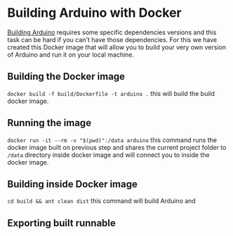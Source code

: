 # Building Arduino with Docker

[Building Arduino](https://github.com/arduino/Arduino/wiki/Building-Arduino) requires some specific dependencies versions and this task can be hard if you can't have those dependencies. For this we have created this Docker image that will allow you to build your very own version of Arduino and run it on your local machine.

## Building the Docker image

`docker build -f build/Dockerfile -t arduino .` this will build the build docker image.

## Running the image

`docker run -it --rm -v "$(pwd)":/data arduino` this command runs the docker image built on previous step and shares the current project folder to `/data` directory inside docker image and will connect you to inside the docker image.

## Building inside Docker image

`cd build && ant clean dist` this command will build Arduino and 

## Exporting built runnable

